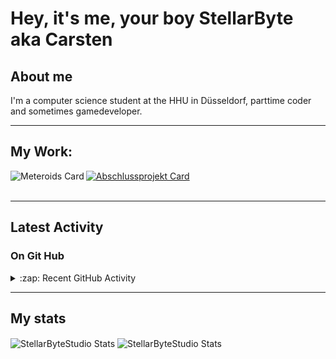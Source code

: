 # Hey, it's me, your boy StellarByte aka Carsten


## About me
I'm a computer science student at the HHU in Düsseldorf, parttime coder and sometimes gamedeveloper.

---

## My Work:

[<img align="left" alt="Meteroids Card" src="https://github-readme-stats.vercel.app/api/pin/?username=StellarByteStudios&repo=Meteroids&theme=tokyonight&width=200">](https://github.com/StellarByteStudios/Meteroids)  

[<img align="center" alt="Abschlussprojekt Card" src="https://github-readme-stats.vercel.app/api/pin/?username=StellarByteStudios&repo=Dungeon-Escape&theme=tokyonight&width=200">](https://github.com/StellarByteStudios/Dungeon-Escape)  
<br />

---

## Latest Activity

### On Git Hub

<details>
  <summary>:zap: Recent GitHub Activity</summary>
  
<!--START_SECTION:activity-->
1. 🎉 Merged PR [#3](https://github.com/StellarByteStudios/SocialBoard/pull/3) in [StellarByteStudios/SocialBoard](https://github.com/StellarByteStudios/SocialBoard)
2. 🗣 Commented on [#3](https://github.com/StellarByteStudios/SocialBoard/issues/3) in [StellarByteStudios/SocialBoard](https://github.com/StellarByteStudios/SocialBoard)
3. 💪 Opened PR [#3](https://github.com/StellarByteStudios/SocialBoard/pull/3) in [StellarByteStudios/SocialBoard](https://github.com/StellarByteStudios/SocialBoard)
4. 🎉 Merged PR [#2](https://github.com/StellarByteStudios/SocialBoard/pull/2) in [StellarByteStudios/SocialBoard](https://github.com/StellarByteStudios/SocialBoard)
5. 🗣 Commented on [#2](https://github.com/StellarByteStudios/SocialBoard/issues/2) in [StellarByteStudios/SocialBoard](https://github.com/StellarByteStudios/SocialBoard)
6. 💪 Opened PR [#2](https://github.com/StellarByteStudios/SocialBoard/pull/2) in [StellarByteStudios/SocialBoard](https://github.com/StellarByteStudios/SocialBoard)
7. 🗣 Commented on [#2](https://github.com/StellarByteStudios/Propra-Chaos-Trupp/issues/2) in [StellarByteStudios/Propra-Chaos-Trupp](https://github.com/StellarByteStudios/Propra-Chaos-Trupp)
8. ❗️ Closed issue [#2](https://github.com/StellarByteStudios/Propra-Chaos-Trupp/issues/2) in [StellarByteStudios/Propra-Chaos-Trupp](https://github.com/StellarByteStudios/Propra-Chaos-Trupp)
9. ❗️ Opened issue [#2](https://github.com/StellarByteStudios/Propra-Chaos-Trupp/issues/2) in [StellarByteStudios/Propra-Chaos-Trupp](https://github.com/StellarByteStudios/Propra-Chaos-Trupp)
<!--END_SECTION:activity-->
  
 
</details>

---

## My stats

<img align="center" alt="StellarByteStudio Stats" src="https://github-readme-stats.vercel.app/api?username=StellarByteStudios&show_icons=true&count_private=true&theme=tokyonight&hide_rank=false&include_all_commits=false" />

<img align="center" alt="StellarByteStudio Stats" src="https://github-readme-stats.vercel.app/api/top-langs/?username=StellarByteStudios&theme=tokyonight&card_width=445&langs_count=6&layout=compact" />

<br />

